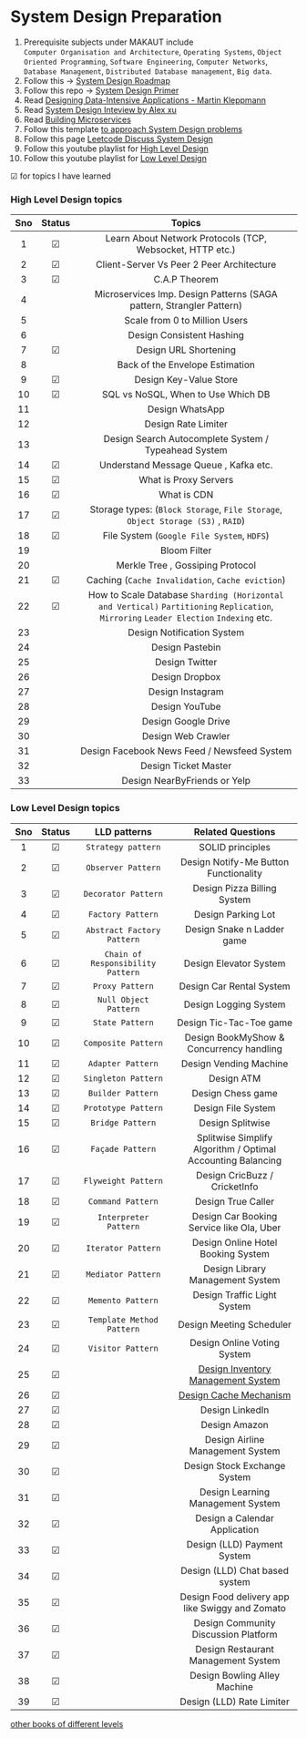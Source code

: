 # System Design Preparation

1. Prerequisite subjects under MAKAUT include </br>
    `Computer Organisation and Architecture`, `Operating Systems`, `Object Oriented Programming`, `Software Engineering`, `Computer Networks`, `Database Management`, `Distributed Database management`, `Big data`.
2. Follow this -> [System Design Roadmap](https://roadmap.sh/system-design)
3. Follow this repo -> [System Design Primer](https://github.com/donnemartin/system-design-primer)
4. Read [Designing Data-Intensive Applications - Martin Kleppmann](https://drive.google.com/file/d/16LnNNlZ_dHyYEKL9IrUaX4oSwg7WgnKv/view?usp=drive_link)
5. Read [System Design Inteview by Alex xu](https://drive.google.com/file/d/1ka3Vd5jk0zJVIlzlHGJ-4qfUhutPsMCp/view?usp=drive_link)
6. Read [Building Microservices](https://drive.google.com/file/d/1KznVYSWwxSm9yyeSQu2AD_eLNU7Jl1tx/view?usp=drive_link)
7. Follow this template [to approach System Design problems](https://leetcode.com/discuss/career/229177/My-System-Design-Template)
8. Follow this page [Leetcode Discuss System Design](https://leetcode.com/discuss/interview-question/system-design?currentPage=1&orderBy=hot&query=)
9. Follow this youtube playlist for [High Level Design](https://youtube.com/playlist?list=PL6W8uoQQ2c63W58rpNFDwdrBnq5G3EfT7)
10. Follow this youtube playlist for [Low Level Design](https://youtube.com/playlist?list=PL6W8uoQQ2c61X_9e6Net0WdYZidm7zooW)

&#x2611; for topics I have learned

### High Level Design topics

|Sno|Status|Topics|
|:--:|:--:|:--:|
|1|&#x2611;| Learn About Network Protocols (TCP, Websocket, HTTP etc.) |
|2|&#x2611;| Client-Server Vs Peer 2 Peer Architecture |
|3|&#x2611;| C.A.P Theorem |
|4|| Microservices Imp. Design Patterns (SAGA pattern, Strangler Pattern) |
|5|| Scale from 0 to Million Users |
|6|| Design Consistent Hashing |
|7|&#x2611;| Design URL Shortening |
|8|| Back of the Envelope Estimation |
|9|&#x2611;| Design Key-Value Store |
|10|&#x2611;| SQL vs NoSQL, When to Use Which DB |
|11|| Design WhatsApp |
|12|| Design Rate Limiter |
|13|| Design Search Autocomplete System / Typeahead System |
|14|&#x2611;| Understand Message Queue , Kafka etc. |
|15|&#x2611;| What is Proxy Servers |
|16|&#x2611;| What is CDN |
|17|&#x2611;| Storage types: (`Block Storage`, `File Storage`, `Object Storage (S3)` , `RAID`) |
|18|&#x2611;| File System (`Google File System`, `HDFS`) |
|19|| Bloom Filter |
|20|| Merkle Tree , Gossiping Protocol |
|21|&#x2611;| Caching (`Cache Invalidation`, `Cache eviction`) |
|22|&#x2611;| How to Scale Database `Sharding (Horizontal and Vertical)` `Partitioning` `Replication`, `Mirroring` `Leader Election` `Indexing` etc. |
|23|| Design Notification System |
|24|| Design Pastebin |
|25|| Design Twitter |
|26|| Design Dropbox |
|27|| Design Instagram |
|28|| Design YouTube |
|29|| Design Google Drive |
|30|| Design Web Crawler |
|31|| Design Facebook News Feed / Newsfeed System |
|32|| Design Ticket Master |
|33|| Design NearByFriends or Yelp |

### Low Level Design topics

| Sno | Status | LLD patterns | Related Questions |
|:--:|:--:|:--:|:--:|
|1 |&#x2611; | `Strategy pattern` | SOLID principles |
|2 |&#x2611; | `Observer Pattern` | Design Notify-Me Button Functionality |
|3 |&#x2611; | `Decorator Pattern` | Design  Pizza Billing System |
|4 |&#x2611; | `Factory Pattern` | Design  Parking Lot |
|5 |&#x2611; | `Abstract Factory Pattern` | Design  Snake n Ladder game |
|6 |&#x2611; | `Chain of Responsibility Pattern` | Design Elevator System |
|7 |&#x2611; | `Proxy Pattern` | Design Car Rental System |
|8 |&#x2611; | `Null Object Pattern` | Design Logging System |
|9 |&#x2611; | `State Pattern` | Design Tic-Tac-Toe game |
|10|&#x2611; | `Composite Pattern` | Design BookMyShow & Concurrency handling |
|11|&#x2611; | `Adapter Pattern` | Design Vending Machine |
|12|&#x2611; | `Singleton Pattern` | Design ATM |
|13|&#x2611; | `Builder Pattern` | Design Chess game |
|14|&#x2611; | `Prototype Pattern` | Design File System |
|15|&#x2611; | `Bridge Pattern` | Design Splitwise |
|16|&#x2611; | `Façade Pattern` | Splitwise Simplify Algorithm / Optimal Accounting Balancing |
|17|&#x2611; | `Flyweight Pattern` | Design CricBuzz / CricketInfo |
|18|&#x2611; | `Command Pattern` | Design True Caller |
|19|&#x2611; | `Interpreter Pattern` | Design Car Booking Service like Ola, Uber |
|20|&#x2611; | `Iterator Pattern` | Design Online Hotel Booking System |
|21|&#x2611; | `Mediator Pattern` | Design Library Management System |
|22|&#x2611; | `Memento Pattern` | Design  Traffic Light System |
|23|&#x2611; | `Template Method Pattern` | Design Meeting Scheduler |
|24|&#x2611; | `Visitor Pattern` | Design Online Voting System |
|25|&#x2611; | | [Design Inventory Management System](https://www.interviewready.io/blog/low-level-system-design-of-an-inventory-management-system) |
|26|&#x2611; | | [Design Cache Mechanism](https://www.youtube.com/watch?v=B7iCXl_KSoM) |
|27|&#x2611; | | Design LinkedIn |
|28|&#x2611; | | Design Amazon |
|29|&#x2611; | | Design Airline Management System |
|30|&#x2611; | | Design Stock Exchange System |
|31|&#x2611; | | Design Learning Management System |
|32|&#x2611; | | Design a Calendar Application |
|33|&#x2611; | | Design (LLD) Payment System |
|34|&#x2611; | | Design (LLD) Chat based system |
|35|&#x2611; | | Design Food delivery app like Swiggy and Zomato |
|36|&#x2611; | | Design Community Discussion Platform |
|37|&#x2611; | | Design Restaurant Management System |
|38|&#x2611; | | Design Bowling Alley Machine |
|39|&#x2611; | | Design (LLD) Rate Limiter |

[other books of different levels](https://drive.google.com/drive/folders/1E0HFZHb5DZbiVWJcAuPQ0ENPhSBoEk7b)
